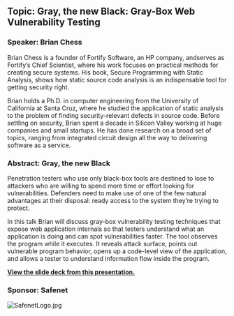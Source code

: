## **Topic: Gray, the new Black: Gray-Box Web Vulnerability Testing**

### **Speaker: Brian Chess**

Brian Chess is a founder of Fortify Software, an HP company, andserves
as Fortify’s Chief Scientist, where his work focuses on practical
methods for creating secure systems. His book, Secure Programming with
Static Analysis, shows how static source code analysis is an
indispensable tool for getting security right.

Brian holds a Ph.D. in computer engineering from the University of
California at Santa Cruz, where he studied the application of static
analysis to the problem of finding security-relevant defects in source
code. Before settling on security, Brian spent a decade in Silicon
Valley working at huge companies and small startups. He has done
research on a broad set of topics, ranging from integrated circuit
design all the way to delivering software as a service.

### **Abstract: Gray, the new Black**

Penetration testers who use only black-box tools are destined to lose to
attackers who are willing to spend more time or effort looking for
vulnerabilities. Defenders need to make use of one of the few natural
advantages at their disposal: ready access to the system they’re trying
to protect.

In this talk Brian will discuss gray-box vulnerability testing
techniques that expose web application internals so that testers
understand what an application is doing and can spot vulnerabilities
faster. The tool observes the program while it executes. It reveals
attack surface, points out vulnerable program behavior, opens up a
code-level view of the application, and allows a tester to understand
information flow inside the program.

<b>[View the slide deck from this
presentation.](Media:Gray,_the_new_black.pptx‎ "wikilink")</b>

### **Sponsor: Safenet**

![SafenetLogo.jpg](SafenetLogo.jpg "SafenetLogo.jpg")